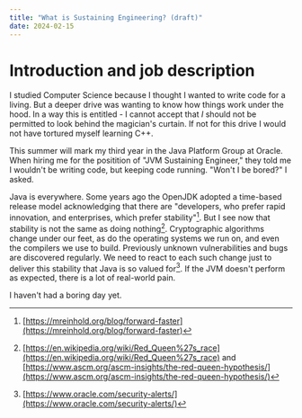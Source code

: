 ```yaml
---
title: "What is Sustaining Engineering? (draft)"
date: 2024-02-15
---
```

# Introduction and job description

I studied Computer Science because I thought I wanted to write code for a living. But a deeper drive was wanting to know how things work under the hood. In a way this is entitled - I cannot accept that _I_ should not be permitted to look behind the magician's curtain. If not for this drive I would not have tortured myself learning C++.

This summer will mark my third year in the Java Platform Group at Oracle. When hiring me for the positition of "JVM Sustaining Engineer," they told me I wouldn't be writing code, but keeping code running. "Won't I be bored?" I asked. 

Java is everywhere. Some years ago the OpenJDK adopted a time-based release model acknowledging that there are "developers, who prefer rapid innovation, and enterprises, which prefer stability"[^1]. But I see now that stability is not the same as doing nothing[^2]. Cryptographic algorithms change under our feet, as do the operating systems we run on, and even the compilers we use to build. Previously unknown vulnerabilities and bugs are discovered regularly. We need to react to each such change just to deliver this stability that Java is so valued for[^3]. If the JVM doesn't perform as expected, there is a lot of real-world pain.

I haven't had a boring day yet.

[^1]: [https://mreinhold.org/blog/forward-faster](https://mreinhold.org/blog/forward-faster)
[^2]: [https://en.wikipedia.org/wiki/Red_Queen%27s_race](https://en.wikipedia.org/wiki/Red_Queen%27s_race) and [https://www.ascm.org/ascm-insights/the-red-queen-hypothesis/](https://www.ascm.org/ascm-insights/the-red-queen-hypothesis/)
[^3]: [https://www.oracle.com/security-alerts/](https://www.oracle.com/security-alerts/)
